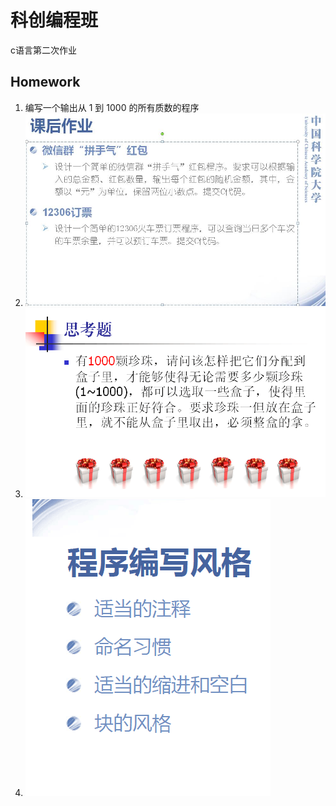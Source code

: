 # 科创编程班

c语言第二次作业

## Homework

1. 编写一个输出从 1 到 1000 的所有质数的程序
2. ![](img/problem.jpg)
3. ![](img/think.png)
4. ![](img/style.png)